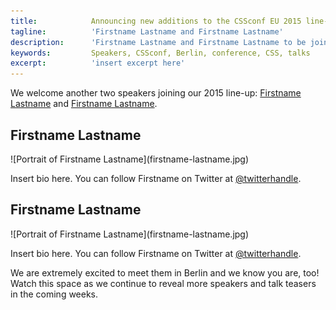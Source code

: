```yaml
---
title:            Announcing new additions to the CSSconf EU 2015 line-up
tagline:          'Firstname Lastname and Firstname Lastname'
description:      'Firstname Lastname and Firstname Lastname to be joining us on stage in Berlin this September'
keywords:         Speakers, CSSconf, Berlin, conference, CSS, talks
excerpt: 		  'insert excerpt here'
---
```


We welcome another two speakers joining our 2015 line-up: <a href="#" target="_blank">Firstname Lastname</a> and <a href="#" target="_blank">Firstname Lastname</a>.

## Firstname Lastname

<div class="blog-img blog-img--right">
  ![Portrait of Firstname Lastname](firstname-lastname.jpg)
</div>

Insert bio here. You can follow Firstname on Twitter at <a href="#" target="_blank">@twitterhandle</a>.

## Firstname Lastname

<div class="blog-img blog-img--right">
  ![Portrait of Firstname Lastname](firstname-lastname.jpg)
</div>

Insert bio here. You can follow Firstname on Twitter at <a href="#" target="_blank">@twitterhandle</a>.

We are extremely excited to meet them in Berlin and we know you are, too! Watch this space as we continue to reveal more speakers and talk teasers in the coming weeks.
